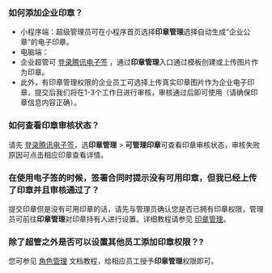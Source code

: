### 如何添加企业印章？
- 小程序端：超级管理员可在小程序首页选择**印章管理**选择自动生成“企业公章”的电子印章。
- 电脑端：
 - 企业超管可 [登录腾讯电子签](https://ess.tencent.cn/) ，通过**印章管理**入口通过模板创建或上传图片作为印章。
 - 此外，有印章管理权限的企业员工可选择上传真实印章图片作为企业电子印章，提交后我们将在1-3个工作日进行审核，审核通过后即可使用（请确保印章信息内容正确）。

### 如何查看印章审核状态？
请先 [登录腾讯电子签](https://ess.tencent.cn/)，选**印章管理** > **可管理印章**可查看印章审核状态，审核失败原因可点击相应印章查看详情。

### 在使用电子签的时候，签署合同时提示没有可用印章，但我已经上传了印章并且审核通过了？
提交印章但是没有可用印章的话，请先与管理员确认您是否已拥有印章权限，管理员可前往**印章管理**对印章持有人进行设置。详细教程请参见 [印章管理](https://cloud.tencent.com/document/product/1323/59451#.E6.AD.A5.E9.AA.A43.EF.BC.9A.E9.85.8D.E7.BD.AE.E5.8D.B0.E7.AB.A0.E6.9D.83.E9.99.90)。



### 除了超管之外是否可以设置其他员工添加印章权限？?
您可参见 [角色管理](https://cloud.tencent.com/document/product/1323/61355) 文档教程，给相应员工授予**印章管理**权限即可。
